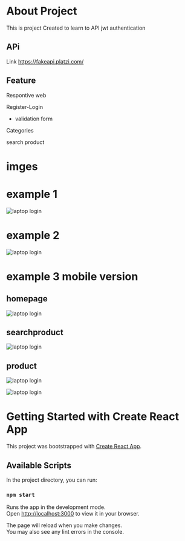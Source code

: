 # About Project

This is project Created to learn to API jwt authentication

## APi
Link https://fakeapi.platzi.com/

## Feature
Respontive web

Register-Login
- validation form

Categories

search product

# imges
# example 1

![laptop login](/img/laptopcategorise.gif)

# example 2

![laptop login](/img/laptopregiser.gif)

# example 3 mobile version

## homepage

![laptop login](/img/mobilehomepage.png)

## searchproduct

![laptop login](/img/mobilesearch.png)

## product

![laptop login](/img/mobilepod.png)

![laptop login](/img/mobileoneprod.png)

# Getting Started with Create React App

This project was bootstrapped with [Create React App](https://github.com/facebook/create-react-app).

## Available Scripts

In the project directory, you can run:

### `npm start`

Runs the app in the development mode.\
Open [http://localhost:3000](http://localhost:3000) to view it in your browser.

The page will reload when you make changes.\
You may also see any lint errors in the console.

